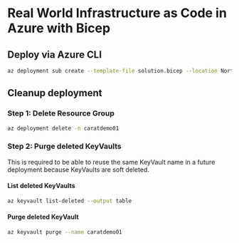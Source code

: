 # Real World Infrastructure as Code in Azure with Bicep

## Deploy via Azure CLI
```bash
az deployment sub create --template-file solution.bicep --location NorthEurope --parameters params.json --parameters name=iacdemo1
```
## Cleanup deployment

### Step 1: Delete Resource Group
```bash
az deployment delete -n caratdemo01
```

### Step 2: Purge deleted KeyVaults

This is required to be able to reuse the same KeyVault name in a future deployment because KeyVaults are soft deleted.

#### List deleted KeyVaults
```bash
az keyvault list-deleted --output table
```

#### Purge deleted KeyVault
```bash
az keyvault purge --name caratdemo01
```